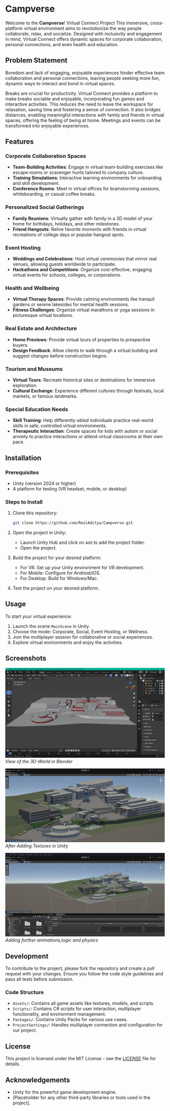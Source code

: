# Campverse

Welcome to the **Campverse**! Virtual Connect Project This immersive, cross-platform virtual environment aims to revolutionize the way people collaborate, relax, and socialize. Designed with inclusivity and engagement in mind, Virtual Connect offers dynamic spaces for corporate collaboration, personal connections, and even health and education.

## Problem Statement

Boredom and lack of engaging, enjoyable experiences hinder effective team collaboration and personal connections, leaving people seeking more fun, dynamic ways to interact and bond in virtual spaces.

Breaks are crucial for productivity. Virtual Connect provides a platform to make breaks sociable and enjoyable, incorporating fun games and interactive activities. This reduces the need to leave the workspace for relaxation, saving time and fostering a sense of connection. It also bridges distances, enabling meaningful interactions with family and friends in virtual spaces, offering the feeling of being at home. Meetings and events can be transformed into enjoyable experiences.

## Features

### Corporate Collaboration Spaces
- **Team-Building Activities**: Engage in virtual team-building exercises like escape rooms or scavenger hunts tailored to company culture.
- **Training Simulations**: Interactive learning environments for onboarding and skill development.
- **Conference Rooms**: Meet in virtual offices for brainstorming sessions, whiteboarding, or casual coffee breaks.

### Personalized Social Gatherings
- **Family Reunions**: Virtually gather with family in a 3D model of your home for birthdays, holidays, and other milestones.
- **Friend Hangouts**: Relive favorite moments with friends in virtual recreations of college days or popular hangout spots.

### Event Hosting
- **Weddings and Celebrations**: Host virtual ceremonies that mirror real venues, allowing guests worldwide to participate.
- **Hackathons and Competitions**: Organize cost-effective, engaging virtual events for schools, colleges, or corporations.

### Health and Wellbeing
- **Virtual Therapy Spaces**: Provide calming environments like tranquil gardens or serene lakesides for mental health sessions.
- **Fitness Challenges**: Organize virtual marathons or yoga sessions in picturesque virtual locations.

### Real Estate and Architecture
- **Home Previews**: Provide virtual tours of properties to prospective buyers.
- **Design Feedback**: Allow clients to walk through a virtual building and suggest changes before construction begins.

### Tourism and Museums
- **Virtual Tours**: Recreate historical sites or destinations for immersive exploration.
- **Cultural Exchange**: Experience different cultures through festivals, local markets, or famous landmarks.

### Special Education Needs
- **Skill Training**: Help differently-abled individuals practice real-world skills in safe, controlled virtual environments.
- **Therapeutic Interaction**: Create spaces for kids with autism or social anxiety to practice interactions or attend virtual classrooms at their own pace.

## Installation

### Prerequisites
- Unity (version 2024 or higher)
- A platform for testing (VR headset, mobile, or desktop)

### Steps to Install
1. Clone this repository:
    ```bash
    git clone https://github.com/RealAditya/Campverse.git
    ```

2. Open the project in Unity:
    - Launch Unity Hub and click on `Add` to add the project folder.
    - Open the project.

3. Build the project for your desired platform:
    - For VR: Set up your Unity environment for VR development.
    - For Mobile: Configure for Android/iOS.
    - For Desktop: Build for Windows/Mac.

4. Test the project on your desired platform.

## Usage

To start your virtual experience:
1. Launch the scene `MainScene` in Unity.
2. Choose the mode: Corporate, Social, Event Hosting, or Wellness.
3. Join the multiplayer session for collaborative or social experiences.
4. Explore virtual environments and enjoy the activities.

## Screenshots

![Corporate Collaboration](Assets/1.jpeg)  
*View of the 3D-World in Blender*

![Personalized Social Gathering](Assets/2.jpeg)  
*After Adding Textures in Unity*

![Health and Wellbeing](Assets/3.jpeg)  
*Adding further animations,logic and physics*

## Development

To contribute to the project, please fork the repository and create a pull request with your changes. Ensure you follow the code style guidelines and pass all tests before submission.

### Code Structure
- `Assets/`: Contains all game assets like textures, models, and scripts.
- `Scripts/`: Contains C# scripts for user interaction, multiplayer functionality, and environment management.
- `Packages/`: Contains Unity Packs for various use cases.
- `ProjectSettings/`: Handles multiplayer connection and configuration for our project.

## License

This project is licensed under the MIT License - see the [LICENSE](LICENSE) file for details.

## Acknowledgements

- Unity for the powerful game development engine.
- [Placeholder for any other third-party libraries or tools used in the project].



